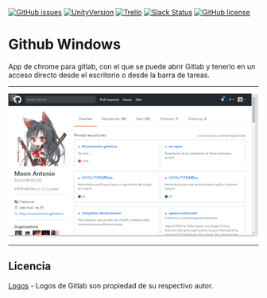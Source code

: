 [![GitHub issues](https://img.shields.io/github/issues/MoonAntonio/gitlab-windows.svg)](https://github.com/MoonAntonio/gitlab-windows/issues)
[![UnityVersion](https://img.shields.io/badge/Unity-5.5.2p4-orange.svg)](https://unity3d.com/es)
[![Trello](https://img.shields.io/badge/Trello-OFF-red.svg)](https://github.com/MoonAntonio/gitlab-windows)
[![Slack Status](https://moonantonio.herokuapp.com/badge.svg)](https://moonantonio.herokuapp.com/)
[![GitHub license](https://img.shields.io/badge/license-MIT-blue.svg)](https://raw.githubusercontent.com/MoonAntonio/gitlab-windows/master/LICENSE)

# Github Windows
App de chrome para gitlab, con el que se puede abrir Gitlab y tenerlo en un acceso directo desde el escritorio o desde la barra de tareas.

---

<p align="center"><img src="https://github.com/MoonAntonio/github-windows/blob/master/prev.png?raw=true"></p>

---

## Licencia
[Logos][1] - Logos de Gitlab son propiedad de su respectivo autor.

[1]: https://about.gitlab.com/press/

